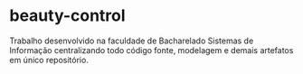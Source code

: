# beauty-control
Trabalho desenvolvido na faculdade de Bacharelado Sistemas de Informação centralizando todo código fonte, modelagem e demais artefatos em único repositório.
